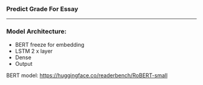 ### Predict Grade For Essay

---

### Model Architecture:
* BERT freeze for embedding  
* LSTM 2 x layer
* Dense
* Output

BERT model: https://huggingface.co/readerbench/RoBERT-small
